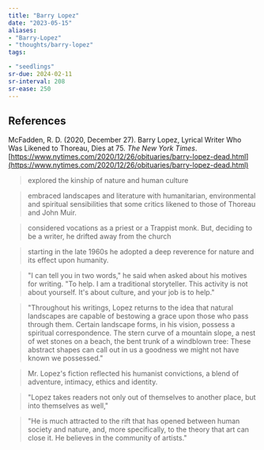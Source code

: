 ```yaml
---
title: "Barry Lopez"
date: "2023-05-15"
aliases:
- "Barry-Lopez"
- "thoughts/barry-lopez"
tags:

- "seedlings"
sr-due: 2024-02-11
sr-interval: 208
sr-ease: 250
---
```




## References

McFadden, R. D. (2020, December 27). Barry Lopez, Lyrical Writer Who Was Likened to Thoreau, Dies at 75. _The New York Times_. [https://www.nytimes.com/2020/12/26/obituaries/barry-lopez-dead.html](https://www.nytimes.com/2020/12/26/obituaries/barry-lopez-dead.html)

>explored the kinship of nature and human culture

>embraced landscapes and literature with humanitarian, environmental and spiritual sensibilities that some critics likened to those of Thoreau and John Muir.

>considered vocations as a priest or a Trappist monk. But, deciding to be a writer, he drifted away from the church

>starting in the late 1960s he adopted a deep reverence for nature and its effect upon humanity.

>"I can tell you in two words," he said when asked about his motives for writing. "To help. I am a traditional storyteller. This activity is not about yourself. It's about culture, and your job is to help."

>"Throughout his writings, Lopez returns to the idea that natural landscapes are capable of bestowing a grace upon those who pass through them. Certain landscape forms, in his vision, possess a spiritual correspondence. The stern curve of a mountain slope, a nest of wet stones on a beach, the bent trunk of a windblown tree: These abstract shapes can call out in us a goodness we might not have known we possessed."

>Mr. Lopez's fiction reflected his humanist convictions, a blend of adventure, intimacy, ethics and identity.

>"Lopez takes readers not only out of themselves to another place, but into themselves as well,"

>"He is much attracted to the rift that has opened between human society and nature, and, more specifically, to the theory that art can close it. He believes in the community of artists."